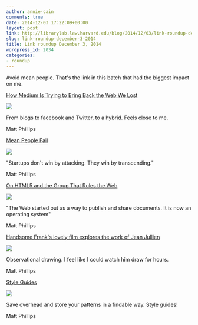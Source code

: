 ```yaml
---
author: annie-cain
comments: true
date: 2014-12-03 17:22:09+00:00
layout: post
link: http://librarylab.law.harvard.edu/blog/2014/12/03/link-roundup-december-3-2014/
slug: link-roundup-december-3-2014
title: Link roundup December 3, 2014
wordpress_id: 2034
categories:
- roundup
---
```


Avoid mean people. That's the link in this batch that had the biggest impact on me.

[How Medium Is Trying to Bring Back the Web We Lost](http://www.pbs.org/mediashift/2014/12/how-medium-is-trying-to-bring-back-the-web-we-lost?curator=MediaREDEF)

[![](/roundup/images/547f46c12cdb7.png)](http://www.pbs.org/mediashift/2014/12/how-medium-is-trying-to-bring-back-the-web-we-lost?curator=MediaREDEF)

From blogs to facebook and Twitter, to a hybrid. Feels close to me.

Matt Phillips

[Mean People Fail](http://paulgraham.com/mean.html)

[![](/roundup/images/547a1be9aa728.png)](http://paulgraham.com/mean.html)

"Startups don't win by attacking. They win by transcending."

Matt Phillips

[On HTML5 and the Group That Rules the Web](http://www.newyorker.com/tech/elements/group-rules-web)

[![](/roundup/images/5472191634cd1.png)](http://www.newyorker.com/tech/elements/group-rules-web)

"The Web started out as a way to publish and share documents. It is now an operating system"

Matt Phillips

[Handsome Frank's lovely film explores the work of Jean Jullien](http://www.itsnicethat.com/articles/jean-jullien-film)

[![](/roundup/images/547210822ca6f.png)](http://www.itsnicethat.com/articles/jean-jullien-film)

Observational drawing. I feel like I could watch him draw for hours.

Matt Phillips

[Style Guides](http://bradfrost.com/blog/post/style-guides/)

[![](/roundup/images/546e4f586629b.png)](http://bradfrost.com/blog/post/style-guides/)

Save overhead and store your patterns in a findable way. Style guides!

Matt Phillips
